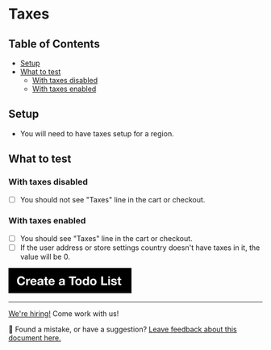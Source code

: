 # Taxes <!-- omit in toc -->

## Table of Contents <!-- omit in toc -->

-   [Setup](#setup)
-   [What to test](#what-to-test)
    -   [With taxes disabled](#with-taxes-disabled)
    -   [With taxes enabled](#with-taxes-enabled)

## Setup

-   You will need to have taxes setup for a region.

## What to test

### With taxes disabled

-   [ ] You should not see "Taxes" line in the cart or checkout.

### With taxes enabled

-   [ ] You should see "Taxes" line in the cart or checkout.
-   [ ] If the user address or store settings country doesn't have taxes in it, the value will be 0.

[![Create Todo list](https://raw.githubusercontent.com/senadir/todo-my-markdown/master/public/github-button.svg?sanitize=true)](https://git-todo.netlify.app/create)

<!-- FEEDBACK -->

---

[We're hiring!](https://woocommerce.com/careers/) Come work with us!

🐞 Found a mistake, or have a suggestion? [Leave feedback about this document here.](https://github.com/woocommerce/woocommerce-gutenberg-products-block/issues/new?assignees=&labels=type%3A+documentation&template=--doc-feedback.md&title=Feedback%20on%20./docs/testing/cart-checkout/taxes.md)

<!-- /FEEDBACK -->
